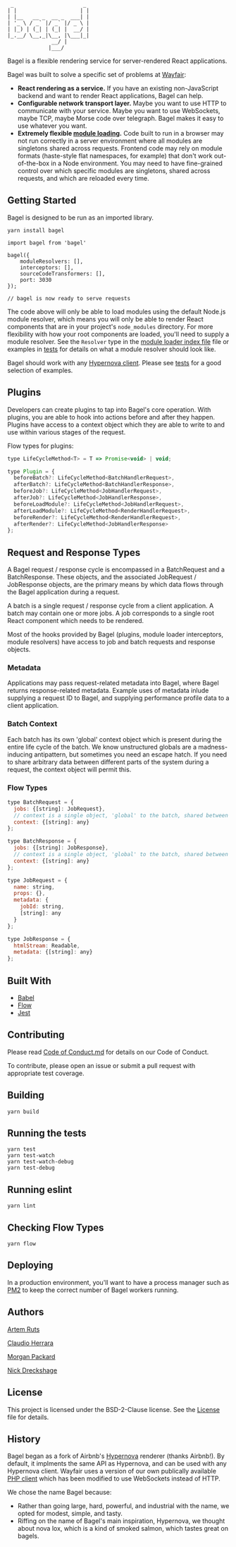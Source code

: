 ```
 _                      _
| |                    | |
| |__   __ _  __ _  ___| |
| '_ \ / _` |/ _` |/ _ \ |
| |_) | (_| | (_| |  __/ |
|_.__/ \__,_|\__, |\___|_|
              __/ |
             |___/
```

Bagel is a flexible rendering service for server-rendered React applications.

Bagel was built to solve a specific set of problems at [Wayfair](https://tech.wayfair.com/):

- **React rendering as a service.** If you have an existing non-JavaScript backend and want to render React applications, Bagel can help.
- **Configurable network transport layer.** Maybe you want to use HTTP to communicate with your service. Maybe you want to use WebSockets, maybe TCP, maybe Morse code over telegraph. Bagel makes it easy to use whatever you want.
- **Extremely flexible [module loading](./packages/bagel-module-loader/README.md).** Code built to run in a browser may not run correctly in a server environment where all modules are singletons shared across requests. Frontend code may rely on module formats (haste-style flat namespaces, for example) that don't work out-of-the-box in a Node environment. You may need to have fine-grained control over which specific modules are singletons, shared across requests, and which are reloaded every time.

## Getting Started

Bagel is designed to be run as an imported library.

`yarn install bagel`

```
import bagel from 'bagel'

bagel({
    moduleResolvers: [],
    interceptors: [],
    sourceCodeTransformers: [],
    port: 3030
});

// bagel is now ready to serve requests

```

The code above will only be able to load modules using the default Node.js module resolver, which means you will only be able to render React components that are in your project's `node_modules` directory. For more flexibility with how your root components are loaded, you'll need to supply a module resolver. See the `Resolver` type in the [module loader index file](./packages/bagel-module-loader/src/index.js) file or examples in [tests](./packages/bagel/src/__tests__/example.spec.js) for details on what a module resolver should look like.

Bagel should work with any [Hypernova client](https://github.com/airbnb/hypernova/blob/master/docs/clients.md). Please see [tests](./packages/bagel/src/__tests__/example.spec.js) for a good selection of examples.

## Plugins

Developers can create plugins to tap into Bagel's core operation. With plugins, you are able to hook into actions before and after they happen. Plugins have access to a context object which they are able to write to and use within various stages of the request.

Flow types for plugins:

```javascript
type LifeCycleMethod<T> = T => Promise<void> | void;

type Plugin = {
  beforeBatch?: LifeCycleMethod<BatchHandlerRequest>,
  afterBatch?: LifeCycleMethod<BatchHandlerResponse>,
  beforeJob?: LifeCycleMethod<JobHandlerRequest>,
  afterJob?: LifeCycleMethod<JobHandlerResponse>,
  beforeLoadModule?: LifeCycleMethod<JobHandlerRequest>,
  afterLoadModule?: LifeCycleMethod<RenderHandlerRequest>,
  beforeRender?: LifeCycleMethod<RenderHandlerRequest>,
  afterRender?: LifeCycleMethod<JobHandlerResponse>
};
```

## Request and Response Types

A Bagel request / response cycle is encompassed in a BatchRequest and a BatchResponse. These objects, and the associated JobRequest / JobResponse objects, are the primary means by which data flows through the Bagel application during a request.

A batch is a single request / response cycle from a client application. A batch may contain one or more jobs. A job corresponds to a single root React component which needs to be rendered.

Most of the hooks provided by Bagel (plugins, module loader interceptors, module resolvers) have access to job and batch requests and response objects.

### Metadata

Applications may pass request-related metadata into Bagel, where Bagel returns response-related metadata. Example uses of metadata inlude supplying a request ID to Bagel, and supplying performance profile data to a client application.

### Batch Context

Each batch has its own 'global' context object which is present during the entire life cycle of the batch. We know unstructured globals are a madness-inducing antipattern, but sometimes you need an escape hatch. If you need to share arbitrary data between different parts of the system during a request, the context object will permit this.

### Flow Types

```javascript
type BatchRequest = {
  jobs: {[string]: JobRequest},
  // context is a single object, 'global' to the batch, shared between the BatchRequest and BatchReponse object
  context: {[string]: any}
};

type BatchResponse = {
  jobs: {[string]: JobResponse},
  // context is a single object, 'global' to the batch, shared between the BatchRequest and BatchReponse object
  context: {[string]: any}
};

type JobRequest = {
  name: string,
  props: {},
  metadata: {
    jobId: string,
    [string]: any
  }
};

type JobResponse = {
  htmlStream: Readable,
  metadata: {[string]: any}
};
```

## Built With

- [Babel](https://babeljs.io/)
- [Flow](https://flow.org/)
- [Jest](https://jestjs.io/)

## Contributing

Please read [Code of Conduct.md](CODE_OF_CONDUCT.md) for details on our Code of Conduct.

To contribute, please open an issue or submit a pull request with appropriate test coverage.

## Building

`yarn build`

## Running the tests

```
yarn test
yarn test-watch
yarn test-watch-debug
yarn test-debug
```

## Running eslint

`yarn lint`

## Checking Flow Types

`yarn flow`

## Deploying

In a production environment, you'll want to have a process manager such as [PM2](http://pm2.keymetrics.io/) to keep the correct number of Bagel workers running.

## Authors

[Artem Ruts](https://github.com/artemruts)

[Claudio Herrara](https://github.com/claudioherrera)

[Morgan Packard](https://github.com/morganpackard)

[Nick Dreckshage](https://github.com/ndreckshage)

## License

This project is licensed under the BSD-2-Clause license. See the [License](./LICENSE) file for details.

## History

Bagel began as a fork of Airbnb's [Hypernova](https://github.com/airbnb/hypernova) renderer (thanks Airbnb!). By default, it implments the same API as Hypernova, and can be used with any Hypernova client. Wayfair uses a version of our own publically available [PHP client](https://github.com/wayfair/hypernova-php) which has been modified to use WebSockets instead of HTTP.

We chose the name Bagel because:

- Rather than going large, hard, powerful, and industrial with the name, we opted for modest, simple, and tasty.
- Riffing on the name of Bagel's main inspiration, Hypernova, we thought about nova lox, which is a kind of smoked salmon, which tastes great on bagels.

```

```
